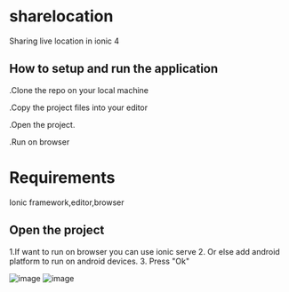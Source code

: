 # sharelocation
Sharing live location in ionic 4
## How to setup and run the application 
.Clone the repo on your local machine

.Copy the project files into your editor

.Open the project.

.Run on browser

# Requirements

Ionic framework,editor,browser

## Open the project
  1.If want to run on browser you can use ionic serve
  2. Or else add android platform to run on android devices.
  3. Press "Ok"


![image](https://user-images.githubusercontent.com/69792935/114304534-4f1c9080-9af1-11eb-84d5-3162ace60eb9.png)
![image](https://user-images.githubusercontent.com/69792935/114304574-9014a500-9af1-11eb-90cb-089ac3161bfd.png)
